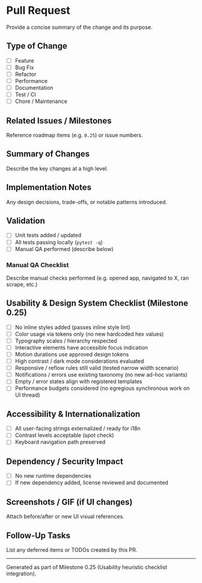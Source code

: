 # Pull Request

Provide a concise summary of the change and its purpose.

## Type of Change

- [ ] Feature
- [ ] Bug Fix
- [ ] Refactor
- [ ] Performance
- [ ] Documentation
- [ ] Test / CI
- [ ] Chore / Maintenance

## Related Issues / Milestones

Reference roadmap items (e.g. `0.25`) or issue numbers.

## Summary of Changes

Describe the key changes at a high level.

## Implementation Notes

Any design decisions, trade-offs, or notable patterns introduced.

## Validation

- [ ] Unit tests added / updated
- [ ] All tests passing locally (`pytest -q`)
- [ ] Manual QA performed (describe below)

### Manual QA Checklist

Describe manual checks performed (e.g. opened app, navigated to X, ran scrape, etc.)

## Usability & Design System Checklist (Milestone 0.25)

- [ ] No inline styles added (passes inline style lint)
- [ ] Color usage via tokens only (no new hardcoded hex values)
- [ ] Typography scales / hierarchy respected
- [ ] Interactive elements have accessible focus indication
- [ ] Motion durations use approved design tokens
- [ ] High contrast / dark mode considerations evaluated
- [ ] Responsive / reflow rules still valid (tested narrow width scenario)
- [ ] Notifications / errors use existing taxonomy (no new ad-hoc variants)
- [ ] Empty / error states align with registered templates
- [ ] Performance budgets considered (no egregious synchronous work on UI thread)

## Accessibility & Internationalization

- [ ] All user-facing strings externalized / ready for i18n
- [ ] Contrast levels acceptable (spot check)
- [ ] Keyboard navigation path preserved

## Dependency / Security Impact

- [ ] No new runtime dependencies
- [ ] If new dependency added, license reviewed and documented

## Screenshots / GIF (if UI changes)

Attach before/after or new UI visual references.

## Follow-Up Tasks

List any deferred items or TODOs created by this PR.

---

Generated as part of Milestone 0.25 (Usability heuristic checklist integration).
